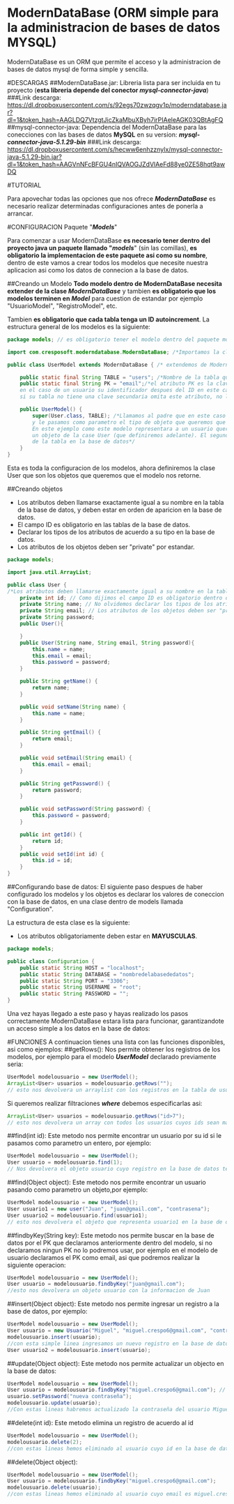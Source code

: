 ModernDataBase (ORM simple para la administracion de bases de datos MYSQL)
================================

ModernDataBase es un ORM que permite el acceso y la administracion de bases de datos mysql de forma simple y sencilla.

#DESCARGAS
##ModernDataBase.jar:
Libreria lista para ser incluida en tu proyecto (**esta libreria depende del conector *mysql-connector-java***)
###Link descarga: https://dl.dropboxusercontent.com/s/92egs70zwzqgv1p/moderndatabase.jar?dl=1&token_hash=AAGLDQ7VtzgtJicZkaMbuXByh7irPIAeleAGK03QBtAgFQ
##mysql-connector-java:
Dependencia del ModernDataBase para las conecciones con las bases de datos **MySQL** en su version:
***mysql-connector-java-5.1.29-bin***
###Link descarga: https://dl.dropboxusercontent.com/s/hecww6enhzznylx/mysql-connector-java-5.1.29-bin.jar?dl=1&token_hash=AAGVnNFcBFGU4nIQVAOGJZdVlAeFd88ye0ZE58hqt9awDQ


#TUTORIAL

Para apovechar todas las opciones que nos ofrece ***ModernDataBase*** es necesario realizar determinadas configuraciones antes de ponerla a arrancar.

#CONFIGURACION
Paquete "***Models***"

Para comenzar a usar ModernDataBase **es necesario tener dentro del proyecto java un paquete llamado "*models***"  (sin las comillas), **es obligatorio la implementacion de este paquete asi como su nombre**, dentro de este vamos a crear todos los modelos que necesite nuestra aplicacion asi como los datos de connecion a la base de datos.

##Creando un Modelo
**Todo modelo dentro de ModernDataBase necesita extender de la clase *ModernDataBase*** y tambien **es obligatorio que los modelos terminen en *Model*** para cuestion de estandar por ejemplo "UsuarioModel", "RegistroModel", etc. 

Tambien **es obligatorio que cada tabla tenga un ID autoincrement**. 
La estructura general de los modelos es la siguiente:

```java
package models; // es obligatorio tener el modelo dentro del paquete models

import com.cresposoft.moderndatabase.ModernDataBase; /*Importamos la clase ModernDataBase*/

public class UserModel extends ModernDataBase { /* extendemos de ModernDataBase*/

    public static final String TABLE = "users"; /*Nombre de la tabla que representara este modelo en la base de datos*/
    public static final String PK = "email";/*el atributo PK es la clave secundaria en la base de datos (la primaria siempre sera ID que a su vez es autoincrement), 
    en el caso de un usuario su identificador despues del ID en este caso sera el campo email dentro de la base de datos,
    si su tabla no tiene una clave secundaria omita este atributo, no lo deje en blanco*/

    public UserModel() {
        super(User.class, TABLE); /*Llamamos al padre que en este caso es ModernDataBase, 
        y le pasamos como parametro el tipo de objeto que queremos que nos devuelva cada vez que realicemos una consulta. 
        En este ejemplo como este modelo representara a un usuario queremos que nos devuelva cada vez que consultemos, 
        un objeto de la case User (que definiremos adelante). El segundo parametro es el atributo que contiene el nombre 
        de la tabla en la base de datos*/
    }
}
```

Esta es toda la configuracion de los modelos, ahora definiremos la clase User que son los objetos que queremos que el modelo nos retorne.

##Creando objetos

 - Los atributos deben llamarse exactamente igual a su nombre en la tabla de la base de datos, y deben estar en orden de aparicion en la base de datos.
 - El campo ID es obligatorio en las tablas de la base de datos.
 - Declarar los tipos de los atributos de acuerdo a su tipo en la base de datos.
 - Los atributos de los objetos deben ser "private" por estandar.
```java
package models;

import java.util.ArrayList;

public class User {
/*Los atributos deben llamarse exactamente igual a su nombre en la tabla de la base de datos, y deben estar en orden de aparicion en la base de datos*/
    private int id; // Como dijimos el campo ID es obligatorio dentro de la base de datos y debe ser el primer campo en la tabla
    private String name; // No olvidemos declarar los tipos de los atributos de acuerdo a su tipo en la base de datos
    private String email; // Los atributos de los objetos deben ser "private" por estandar
    private String password;
    public User(){

    }
    public User(String name, String email, String password){
        this.name = name;
        this.email = email;
        this.password = password;
    }

    public String getName() {
        return name;
    }

    public void setName(String name) {
        this.name = name;
    }

    public String getEmail() {
        return email;
    }

    public void setEmail(String email) {
        this.email = email;
    }

    public String getPassword() {
        return password;
    }

    public void setPassword(String password) {
        this.password = password;
    }

    public int getId() {
        return id;
    }
    public void setId(int id) {
        this.id = id;
    }
}
```

##Configurando base de datos:
El siguiente paso despues de haber configurado los modelos y los objetos es declarar los valores de coneccion con la base de datos, en una clase dentro de models llamada "Configuration".

La estructura de esta clase es la siguiente:

 - Los atributos obligatoriamente deben estar en **MAYUSCULAS**.

```java
package models;

public class Configuration {
    public static String HOST = "localhost";
    public static String DATABASE = "nombredelabasededatos";
    public static String PORT = "3306";
    public static String USERNAME = "root";
    public static String PASSWORD = "";
}
```
Una vez hayas llegado a este paso y hayas realizado los pasos correctamente ModernDataBase estara lista para funcionar, garantizandote un acceso simple a los datos en la base de datos:

#FUNCIONES 
A continuacion tienes una lista con las funciones disponibles, asi como ejemplos:
##getRows():
Nos permite obtener los registros de los modelos, por ejemplo para el modelo ***UserModel*** declarado previamente seria:
```java
UserModel modelousuario = new UserModel();
ArrayList<User> usuarios = modelousuario.getRows(""); 
// esto nos devolvera un arraylist con los registros en la tabla de usuarios
```
Si queremos realizar filtraciones ***where*** debemos especificarlas asi:
```java
ArrayList<User> usuarios = modelousuario.getRows("id>7"); 
// esto nos devolvera un array con todos los usuarios cuyos ids sean mayores a 7
```
##find(int id):
Este metodo nos permite encontrar un usuario por su id si le pasamos como parametro un entero, por ejemplo:
```java
UserModel modelousuario = new UserModel();
User usuario = modelousuario.find(1); 
// Nos devolvera el objeto usuario cuyo registro en la base de datos tenga de id 1
```
##find(Object object):
Este metodo nos permite encontrar un usuario pasando como parametro un objeto,por ejemplo:
```java
UserModel modelousuario = new UserModel();
User usuario1 = new user("Juan", "juan@gmail.com", "contrasena");
User usuario2 = modelousuario.find(usuario1); 
// esto nos devolvera el objeto que representa usuario1 en la base de datos
```
##findbyKey(String key):
Este metodo nos permite buscar en la base de datos por el PK que declaramos anteriormente dentro del modelo, si no declaramos ningun PK no lo podremos usar, por ejemplo en el modelo de usuario declaramos el PK como email, asi que podremos realizar la siguiente operacion:
```java
UserModel modelousuario = new UserModel();
User usuario = modelousuario.findbyKey("juan@gmail.com");
//esto nos devolvera un objeto usuario con la informacion de Juan 
```
##insert(Object object):
Este metodo nos permite ingresar un registro a la base de datos, por ejemplo:
```java
UserModel modelousuario = new UserModel();
User usuario = new Usuario("Miguel", "miguel.crespo6@gmail.com", "contrasena de miguel");
modelousuario.insert(usuario);
//con esta simple linea ingresamos un nuevo registro en la base de datos esta funcion si lo queremos tambien nos retornara un objeto de tipo User que referenciara al objeto en la base de datos:
User usuario2 = modelousuario.insert(usuario); 
```
##update(Object object):
Este metodo nos permite actualizar un objecto en la base de datos:
```java
UserModel modelousuario = new UserModel();
User usuario = modelousuario.findbyKey("miguel.crespo6@gmail.com"); // obtenemos el objeto de la base de datos
usuario.setPassword("nueva contraseña");
modelousuario.update(usuario);
//Con estas lineas habremos actualizado la contraseña del usuario Miguel en la base de datos.
```
##delete(int id):
Este metodo elimina un registro de acuerdo al id
```java
UserModel modelousuario = new UserModel();
modelousuario.delete(2);
//con estas lineas hemos eliminado al usuario cuyo id en la base de datos es 2
```
##delete(Object object):
```java
UserModel modelousuario = new UserModel();
User usuario = modelousuario.findbyKey("miguel.crespo6@gmail.com");
modelousuario.delete(usuario);
//con estas lineas hemos eliminado al usuario cuyo email es miguel.crespo6@gmail.com.
```







